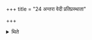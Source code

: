 +++
title = "24 अन्तरा वेदी प्रतिप्रस्थाता"

+++

<details><summary>थिते</summary>

24. The Pratiprasthatr̥ goes between the two altars (while taking the fire to the Southern altar). the Adhvaryu (goes) by the north of the norther altar (while taking the fire to the northern altar).
</details>

